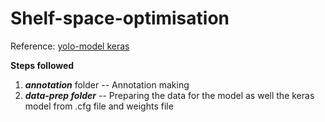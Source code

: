# Shelf-space-optimisation

Reference: [yolo-model keras](https://github.com/qqwweee/keras-yolo3)

**Steps followed**
1. ***annotation*** folder -- Annotation making
2. ***data-prep folder*** -- Preparing the data for the model as well the keras model from .cfg file and weights file
